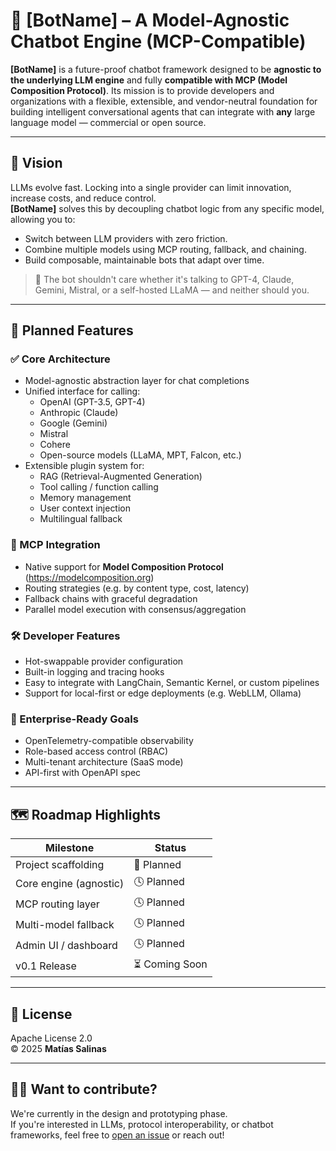 # 🤖 [BotName] – A Model-Agnostic Chatbot Engine (MCP-Compatible)

**[BotName]** is a future-proof chatbot framework designed to be **agnostic to the underlying LLM engine** and fully **compatible with MCP (Model Composition Protocol)**. Its mission is to provide developers and organizations with a flexible, extensible, and vendor-neutral foundation for building intelligent conversational agents that can integrate with **any** large language model — commercial or open source.

---

## 🎯 Vision

LLMs evolve fast. Locking into a single provider can limit innovation, increase costs, and reduce control.  
**[BotName]** solves this by decoupling chatbot logic from any specific model, allowing you to:

- Switch between LLM providers with zero friction.
- Combine multiple models using MCP routing, fallback, and chaining.
- Build composable, maintainable bots that adapt over time.

> 🧠 The bot shouldn't care whether it's talking to GPT-4, Claude, Gemini, Mistral, or a self-hosted LLaMA — and neither should you.

---

## 🧩 Planned Features

### ✅ Core Architecture
- Model-agnostic abstraction layer for chat completions
- Unified interface for calling:
  - OpenAI (GPT-3.5, GPT-4)
  - Anthropic (Claude)
  - Google (Gemini)
  - Mistral
  - Cohere
  - Open-source models (LLaMA, MPT, Falcon, etc.)
- Extensible plugin system for:
  - RAG (Retrieval-Augmented Generation)
  - Tool calling / function calling
  - Memory management
  - User context injection
  - Multilingual fallback

### 🔀 MCP Integration
- Native support for **Model Composition Protocol** (https://modelcomposition.org)
- Routing strategies (e.g. by content type, cost, latency)
- Fallback chains with graceful degradation
- Parallel model execution with consensus/aggregation

### 🛠️ Developer Features
- Hot-swappable provider configuration
- Built-in logging and tracing hooks
- Easy to integrate with LangChain, Semantic Kernel, or custom pipelines
- Support for local-first or edge deployments (e.g. WebLLM, Ollama)

### 💼 Enterprise-Ready Goals
- OpenTelemetry-compatible observability
- Role-based access control (RBAC)
- Multi-tenant architecture (SaaS mode)
- API-first with OpenAPI spec

---

## 🗺 Roadmap Highlights

| Milestone             | Status     |
|-----------------------|------------|
| Project scaffolding   | 🚧 Planned |
| Core engine (agnostic) | 🕓 Planned |
| MCP routing layer     | 🕓 Planned |
| Multi-model fallback  | 🕓 Planned |
| Admin UI / dashboard  | 🕓 Planned |
| v0.1 Release          | ⏳ Coming Soon |

---

## 📖 License

Apache License 2.0  
© 2025 **Matías Salinas**

---

## 🙋‍♀️ Want to contribute?

We're currently in the design and prototyping phase.  
If you're interested in LLMs, protocol interoperability, or chatbot frameworks, feel free to [open an issue](https://github.com/your-org/botname/issues) or reach out!

